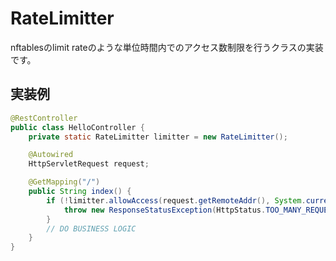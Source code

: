 # RateLimitter
nftablesのlimit rateのような単位時間内でのアクセス数制限を行うクラスの実装です。

## 実装例

``` java
@RestController
public class HelloController {
    private static RateLimitter limitter = new RateLimitter();

    @Autowired
    HttpServletRequest request;

    @GetMapping("/")
    public String index() {
        if (!limitter.allowAccess(request.getRemoteAddr(), System.currentTimeMillis())) {
            throw new ResponseStatusException(HttpStatus.TOO_MANY_REQUESTS);
        }
        // DO BUSINESS LOGIC
    }
}
```
